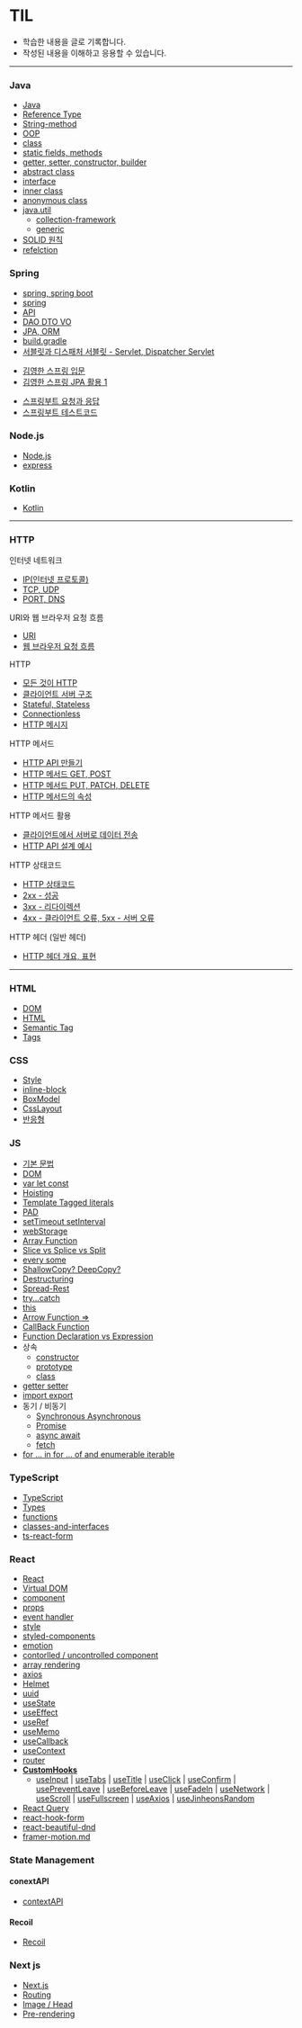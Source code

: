 # TIL

- 학습한 내용을 글로 기록합니다.
- 작성된 내용을 이해하고 응용할 수 있습니다.

---

### Java

- [Java](https://github.com/tlsgmltjd/TIL/blob/main/BackEnd/Java/java.md)
- [Reference Type](https://github.com/tlsgmltjd/TIL/blob/main/BackEnd/Java/referenceType.md)
- [String-method](https://github.com/tlsgmltjd/TIL/blob/main/BackEnd/Java/string-method.md)
- [OOP](https://github.com/tlsgmltjd/TIL/blob/main/BackEnd/Java/OOP.md)
- [class](https://github.com/tlsgmltjd/TIL/blob/main/BackEnd/Java/class.md)
- [static fields, methods](https://github.com/tlsgmltjd/TIL/blob/main/BackEnd/Java/static-fields-method.md)
- [getter, setter, constructor, builder](https://github.com/tlsgmltjd/TIL/blob/main/BackEnd/Java/getter-setter-constructor-builder.md)
- [abstract class](https://github.com/tlsgmltjd/TIL/blob/main/BackEnd/Java/abstract-class.md)
- [interface](https://github.com/tlsgmltjd/TIL/blob/main/BackEnd/Java/interface.md)
- [inner class](https://github.com/tlsgmltjd/TIL/blob/main/BackEnd/Java/inner-class.md)
- [anonymous class](https://github.com/tlsgmltjd/TIL/blob/main/BackEnd/Java/anonymous-class.md)
- [java.util](https://github.com/tlsgmltjd/TIL/blob/main/BackEnd/Java/java.util/java.util.md)
  - [collection-framework](https://github.com/tlsgmltjd/TIL/blob/main/BackEnd/Java/java.util/collection-framework.md)
  - [generic](https://github.com/tlsgmltjd/TIL/blob/main/BackEnd/Java/java.util/generic.md)
- [SOLID 원칙](https://github.com/tlsgmltjd/TIL/blob/main/BackEnd/Java/solid.md)
- [refelction](https://github.com/tlsgmltjd/TIL/blob/main/BackEnd/Java/reflection.md)

### Spring

- [spring, spring boot](https://github.com/tlsgmltjd/TIL/blob/main/BackEnd/Spring/spring-springboot.md)
- [spring](https://github.com/tlsgmltjd/TIL/blob/main/BackEnd/Spring/spring.md)
- [API](https://github.com/tlsgmltjd/TIL/blob/main/BackEnd/Spring/API.md)
- [DAO DTO VO](https://github.com/tlsgmltjd/TIL/blob/main/BackEnd/Spring/dto-dao-vo.md)
- [JPA, ORM](https://github.com/tlsgmltjd/TIL/blob/main/BackEnd/Spring/jpa-orm.md)
- [build.gradle](https://github.com/tlsgmltjd/TIL/blob/main/BackEnd/Spring/build.gradle.md)
- [서블릿과 디스패처 서블릿 - Servlet, Dispatcher Servlet](https://tlsgmltjd.tistory.com/4)

* [김영한 스프링 입문](https://github.com/tlsgmltjd/TIL/blob/main/BackEnd/Spring/SpringRoadMap/스프링입문.md)
* [김영한 스프링 JPA 활용 1](https://github.com/tlsgmltjd/TIL/blob/main/BackEnd/Spring/SpringRoadMap/%EC%8A%A4%ED%94%84%EB%A7%81JPA%ED%99%9C%EC%9A%A91.md)

- [스프링부트 요청과 응답](https://github.com/tlsgmltjd/TIL/blob/main/BackEnd/Spring/SpringBook/%EC%8A%A4%ED%94%84%EB%A7%81%EC%9A%94%EC%B2%AD%EA%B3%BC%EC%9D%91%EB%8B%B5.md)
- [스프링부트 테스트코드](https://github.com/tlsgmltjd/TIL/blob/main/BackEnd/Spring/SpringBook/%EC%8A%A4%ED%94%84%EB%A7%81%EB%B6%80%ED%8A%B8%ED%85%8C%EC%8A%A4%ED%8A%B8%EC%BD%94%EB%93%9C.md)

### Node.js

- [Node.js](https://github.com/tlsgmltjd/TIL/blob/main/BackEnd/Node/nodejs.md)
- [express](https://github.com/tlsgmltjd/TIL/blob/main/BackEnd/Node/express.md)

### Kotlin

- [Kotlin](https://github.com/tlsgmltjd/TIL/blob/main/BackEnd/Kotlin/kotlin.md)

---

### HTTP

인터넷 네트워크

- [IP(인터넷 프로토콜)](https://github.com/tlsgmltjd/TIL/blob/main/BackEnd/http/ip.md)
- [TCP, UDP](https://github.com/tlsgmltjd/TIL/blob/main/BackEnd/http/tcp-udp.md)
- [PORT, DNS](https://github.com/tlsgmltjd/TIL/blob/main/BackEnd/http/port-dns.md)

URI와 웹 브라우저 요청 흐름

- [URI](https://github.com/tlsgmltjd/TIL/blob/main/BackEnd/http/uri.md)
- [웹 브라우저 요청 흐름](https://github.com/tlsgmltjd/TIL/blob/main/BackEnd/http/brower-request-cycle.md)

HTTP

- [모든 것이 HTTP](https://github.com/tlsgmltjd/TIL/blob/main/BackEnd/http/http.md)
- [클라이언트 서버 구조](https://github.com/tlsgmltjd/TIL/blob/main/BackEnd/http/client-server.md)
- [Stateful, Stateless](https://github.com/tlsgmltjd/TIL/blob/main/BackEnd/http/stateful-stateless.md)
- [Connectionless](https://github.com/tlsgmltjd/TIL/blob/main/BackEnd/http/connectionless.md)
- [HTTP 메시지](https://github.com/tlsgmltjd/TIL/blob/main/BackEnd/http/http-message.md)

HTTP 메서드

- [HTTP API 만들기](https://github.com/tlsgmltjd/TIL/blob/main/BackEnd/http/make-http-api.md)
- [HTTP 메서드 GET, POST](https://github.com/tlsgmltjd/TIL/blob/main/BackEnd/http/http-method-cr.md)
- [HTTP 메서드 PUT, PATCH, DELETE](https://github.com/tlsgmltjd/TIL/blob/main/BackEnd/http/http-method-upd.md)
- [HTTP 메서드의 속성](https://github.com/tlsgmltjd/TIL/blob/main/BackEnd/http/http-method-attribute.md)

HTTP 메서드 활용

- [클라이언트에서 서버로 데이터 전송](https://github.com/tlsgmltjd/TIL/blob/main/BackEnd/http/http-server-client-data.md)
- [HTTP API 설계 예시](https://github.com/tlsgmltjd/TIL/blob/main/BackEnd/http/http-api-structure-example.md)

HTTP 상태코드

- [HTTP 상태코드](https://github.com/tlsgmltjd/TIL/blob/main/BackEnd/http/http-status-code.md)
- [2xx - 성공](https://github.com/tlsgmltjd/TIL/blob/main/BackEnd/http/http-status-code-2xx.md)
- [3xx - 리다이렉션](https://github.com/tlsgmltjd/TIL/blob/main/BackEnd/http/http-status-code-3xx.md)
- [4xx - 클라이언트 오류, 5xx - 서버 오류](https://github.com/tlsgmltjd/TIL/blob/main/BackEnd/http/http-status-code-4xx-5xx.md)

HTTP 헤더 (일반 헤더)

- [HTTP 헤더 개요, 표현](https://github.com/tlsgmltjd/TIL/blob/main/BackEnd/http/http-header.md)

---

### HTML

- [DOM](https://github.com/tlsgmltjd/TIL/blob/main/HTML/DOM.md)
- [HTML](https://github.com/tlsgmltjd/TIL/blob/main/HTML/html.md)
- [Semantic Tag](https://github.com/tlsgmltjd/TIL/blob/main/HTML/SemanticTag.md)
- [Tags](https://github.com/tlsgmltjd/TIL/blob/main/HTML/Tags.md)

### CSS

- [Style](https://github.com/tlsgmltjd/TIL/blob/main/CSS/style.md)
- [inline-block](https://github.com/tlsgmltjd/TIL/blob/main/CSS/inline-block.md)
- [BoxModel](https://github.com/tlsgmltjd/TIL/blob/main/CSS/boxmodel.md)
- [CssLayout](https://github.com/tlsgmltjd/TIL/blob/main/CSS/css-layout.md)
- [반응형](https://github.com/tlsgmltjd/TIL/blob/main/CSS/%EB%B0%98%EC%9D%91%ED%98%95.md)

### JS

- [기본 문법](https://github.com/tlsgmltjd/TIL/blob/main/JS/javascript.md)
- [DOM](https://github.com/tlsgmltjd/TIL/tree/main/JS/DOM)
- [var let const](https://github.com/tlsgmltjd/TIL/blob/main/JS/var-let-const.md)
- [Hoisting](https://github.com/tlsgmltjd/TIL/blob/main/JS/Hoisting.md)
- [Template Tagged literals](https://github.com/tlsgmltjd/TIL/blob/main/JS/Template-Tagged-literals.md)
- [PAD](https://github.com/tlsgmltjd/TIL/blob/main/JS/PAD.md)
- [setTimeout setInterval](https://github.com/tlsgmltjd/TIL/blob/main/JS/setTimeout-setInterval.md)
- [webStorage](https://github.com/tlsgmltjd/TIL/blob/main/JS/webStorage.md)
- [Array Function](https://github.com/tlsgmltjd/TIL/blob/main/JS/ArrayFunction.md)
- [Slice vs Splice vs Split](https://github.com/tlsgmltjd/TIL/blob/main/JS/Slice-Splice-Split.md)
- [every some](https://github.com/tlsgmltjd/TIL/blob/main/JS/every-some.md)
- [ShallowCopy? DeepCopy?](https://github.com/tlsgmltjd/TIL/blob/main/JS/ShallowCopy-DeepCopy.md)
- [Destructuring](https://github.com/tlsgmltjd/TIL/blob/main/JS/Destructuring.md)
- [Spread-Rest](https://github.com/tlsgmltjd/TIL/blob/main/JS/Spread-Rest.md)
- [try...catch](https://github.com/tlsgmltjd/TIL/blob/main/JS/try...catch.md)
- [this](https://github.com/tlsgmltjd/TIL/blob/main/JS/this.md)
- [Arrow Function =>](https://github.com/tlsgmltjd/TIL/blob/main/JS/ArrowFunction.md)
- [CallBack Function](https://github.com/tlsgmltjd/TIL/blob/main/JS/CallBackFunction.md)
- [Function Declaration vs Expression](https://github.com/tlsgmltjd/TIL/blob/main/JS/Function-Declaration-Expression.md)
- 상속
  - [constructor](https://github.com/tlsgmltjd/TIL/blob/main/JS/constructor.md)
  - [prototype](https://github.com/tlsgmltjd/TIL/blob/main/JS/prototype.md)
  - [class](https://github.com/tlsgmltjd/TIL/blob/main/JS/class.md)
- [getter setter](https://github.com/tlsgmltjd/TIL/blob/main/JS/getter-setter.md)
- [import export](https://github.com/tlsgmltjd/TIL/blob/main/JS/import-export.md)
- 동기 / 비동기
  - [Synchronous Asynchronous](https://github.com/tlsgmltjd/TIL/blob/main/JS/Synchronous-Asynchronous.md)
  - [Promise](https://github.com/tlsgmltjd/TIL/blob/main/JS/Promise.md)
  - [async await](https://github.com/tlsgmltjd/TIL/blob/main/JS/async-await.md)
  - [fetch](https://github.com/tlsgmltjd/TIL/blob/main/JS/fetch.md)
- [for ... in for ... of and enumerable iterable](https://github.com/tlsgmltjd/TIL/blob/main/JS/for...in-for...of-enumerable-iterable.md)

### TypeScript

- [TypeScript](https://github.com/tlsgmltjd/TIL/blob/main/TypeScript/what-is-typesctipt.md)
- [Types](https://github.com/tlsgmltjd/TIL/blob/main/TypeScript/typescript-type.md)
- [functions](https://github.com/tlsgmltjd/TIL/blob/main/TypeScript/functions.md)
- [classes-and-interfaces](https://github.com/tlsgmltjd/TIL/blob/main/TypeScript/classes-and-interfaces.md)
- [ts-react-form](https://github.com/tlsgmltjd/TIL/blob/main/TypeScript/ts-react-from.md)

### React

- [React](https://github.com/tlsgmltjd/TIL/blob/main/React/what-is-react.md)
- [Virtual DOM](https://github.com/tlsgmltjd/TIL/blob/main/React/VirtualDOM.md)
- [component](https://github.com/tlsgmltjd/TIL/blob/main/React/component.md)
- [props](https://github.com/tlsgmltjd/TIL/blob/main/React/props.md)
- [event handler](https://github.com/tlsgmltjd/TIL/blob/main/React/event-handler.md)
- [style](https://github.com/tlsgmltjd/TIL/blob/main/React/style.md)
- [styled-components](https://github.com/tlsgmltjd/TIL/blob/main/React/styled-components.md)
- [emotion](https://github.com/tlsgmltjd/TIL/blob/main/React/emotion.md)
- [contorlled / uncontrolled component](https://github.com/tlsgmltjd/TIL/blob/main/React/style.md)
- [array rendering](https://github.com/tlsgmltjd/TIL/blob/main/React/contorlled-uncontrolled-component.md)
- [axios](https://github.com/tlsgmltjd/TIL/blob/main/React/axios.md)
- [Helmet](https://github.com/tlsgmltjd/TIL/blob/main/React/Helmet.md)
- [uuid](https://github.com/tlsgmltjd/TIL/blob/main/React/uuid.md)
- [useState](https://github.com/tlsgmltjd/TIL/blob/main/React/useState.md)
- [useEffect](https://github.com/tlsgmltjd/TIL/blob/main/React/useEffect.md)
- [useRef](https://github.com/tlsgmltjd/TIL/blob/main/React/useRef.md)
- [useMemo](https://github.com/tlsgmltjd/TIL/blob/main/React/useMemo.md)
- [useCallback](https://github.com/tlsgmltjd/TIL/blob/main/React/useCallback.md)
- [useContext](https://github.com/tlsgmltjd/TIL/blob/main/React/useContext.md)
- [router](https://github.com/tlsgmltjd/TIL/blob/main/React/router.md)
- **[CustomHooks](https://github.com/tlsgmltjd/TIL/blob/main/React/CustomHooks/what-is-customhooks.md)**
  - [useInput](https://github.com/tlsgmltjd/TIL/blob/main/React/CustomHooks/useInput.md) | [useTabs](https://github.com/tlsgmltjd/TIL/blob/main/React/CustomHooks/useTabs.md) | [useTitle](https://github.com/tlsgmltjd/TIL/blob/main/React/CustomHooks/useTitle.md) |
    [useClick](https://github.com/tlsgmltjd/TIL/blob/main/React/CustomHooks/useClick.md) | [useConfirm](https://github.com/tlsgmltjd/TIL/blob/main/React/CustomHooks/useClick.md) | [usePreventLeave](https://github.com/tlsgmltjd/TIL/blob/main/React/CustomHooks/usePreventLeave.md) | [useBeforeLeave](https://github.com/tlsgmltjd/TIL/blob/main/React/CustomHooks/useBeforeLeave.md) | [useFadeIn](https://github.com/tlsgmltjd/TIL/blob/main/React/CustomHooks/useFadeIn.md) | [useNetwork](https://github.com/tlsgmltjd/TIL/blob/main/React/CustomHooks/useNetwork.md) | [useScroll](https://github.com/tlsgmltjd/TIL/blob/main/React/CustomHooks/useScroll.md) | [useFullscreen](https://github.com/tlsgmltjd/TIL/blob/main/React/CustomHooks/useFullscreen.md) | [useAxios](https://github.com/tlsgmltjd/TIL/blob/main/React/CustomHooks/useAxios.md) | [useJinheonsRandom](https://github.com/tlsgmltjd/TIL/blob/main/React/CustomHooks/useJinheonsRandom.md)
- [React Query](https://github.com/tlsgmltjd/TIL/blob/main/React/react-query.md)
- [react-hook-form](https://github.com/tlsgmltjd/TIL/blob/main/React/react-hook-form.md)
- [react-beautiful-dnd](https://github.com/tlsgmltjd/TIL/blob/main/React/react-beautiful-dnd.md)
- [framer-motion.md](https://github.com/tlsgmltjd/TIL/blob/main/React/framer-motion.md)

### State Management

#### conextAPI

- [contextAPI](https://github.com/tlsgmltjd/TIL/blob/main/StateManagement/ContextAPI/useContext.md)

#### Recoil

- [Recoil](https://github.com/tlsgmltjd/TIL/blob/main/StateManagement/Recoil/Recoil.md)

### Next js

- [Next.js](https://github.com/tlsgmltjd/TIL/blob/main/Nextjs/Nextjs.md)
- [Routing](https://github.com/tlsgmltjd/TIL/blob/main/Nextjs/Routing.md)
- [Image / Head](https://github.com/tlsgmltjd/TIL/blob/main/Nextjs/Image-Head.md)
- [Pre-rendering](https://github.com/tlsgmltjd/TIL/blob/main/Nextjs/Pre-rendering.md)
